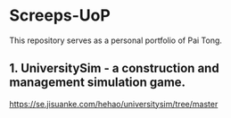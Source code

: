 # Screeps-UoP
This repository serves as a personal portfolio of Pai Tong.

## 1. UniversitySim - a construction and management simulation game.
https://se.jisuanke.com/hehao/universitysim/tree/master

